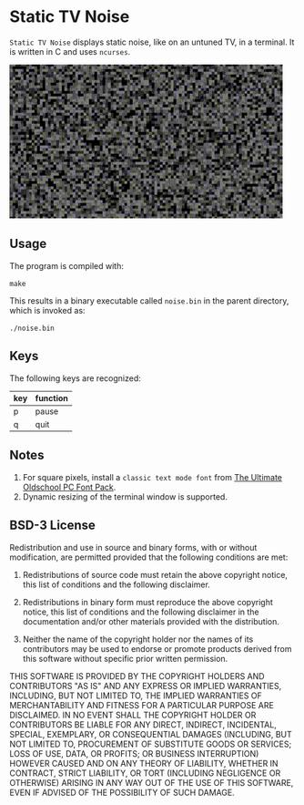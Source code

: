 # Static TV Noise

`Static TV Noise` displays static noise, like on an untuned TV, in a terminal. It is written in C and uses `ncurses`.

![Static TV Noise in Action](StaticTVNoise.gif "Static TV Noise in Action")

## Usage

The program is compiled with:

```shell
make
```

This results in a binary executable called `noise.bin` in the parent directory, which is invoked as:

```shell
./noise.bin
```

## Keys

The following keys are recognized:

key|function
---|--------
p|pause
q|quit

## Notes

1. For square pixels, install a `classic text mode font` from [The Ultimate Oldschool PC Font Pack](https://int10h.org/oldschool-pc-fonts/).
2. Dynamic resizing of the terminal window is supported.

## BSD-3 License

Redistribution and use in source and binary forms, with or without modification, are permitted provided that the following conditions are met:

1. Redistributions of source code must retain the above copyright notice, this list of conditions and the following disclaimer.

2. Redistributions in binary form must reproduce the above copyright notice, this list of conditions and the following disclaimer in the documentation and/or other materials provided with the distribution.

3. Neither the name of the copyright holder nor the names of its contributors may be used to endorse or promote products derived from this software without specific prior written permission.

THIS SOFTWARE IS PROVIDED BY THE COPYRIGHT HOLDERS AND CONTRIBUTORS "AS IS" AND ANY EXPRESS OR IMPLIED WARRANTIES, INCLUDING, BUT NOT LIMITED TO, THE IMPLIED WARRANTIES OF MERCHANTABILITY AND FITNESS FOR A PARTICULAR PURPOSE ARE DISCLAIMED. IN NO EVENT SHALL THE COPYRIGHT HOLDER OR CONTRIBUTORS BE LIABLE FOR ANY DIRECT, INDIRECT, INCIDENTAL, SPECIAL, EXEMPLARY, OR CONSEQUENTIAL DAMAGES (INCLUDING, BUT NOT LIMITED TO, PROCUREMENT OF SUBSTITUTE GOODS OR SERVICES; LOSS OF USE, DATA, OR PROFITS; OR BUSINESS INTERRUPTION) HOWEVER CAUSED AND ON ANY THEORY OF LIABILITY, WHETHER IN CONTRACT, STRICT LIABILITY, OR TORT (INCLUDING NEGLIGENCE OR OTHERWISE) ARISING IN ANY WAY OUT OF THE USE OF THIS SOFTWARE, EVEN IF ADVISED OF THE POSSIBILITY OF SUCH DAMAGE.
